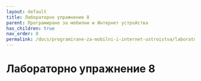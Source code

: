 ```yaml
---
layout: default
title: Лабораторно упражнение 8
parent: Програмиране за мобилни и Интернет устройства
has_children: true
nav_order: 8
permalink: /docs/programirane-za-mobilni-i-internet-ustroistva/laboratorno-uprazhnenie-8
---
```


# Лабораторно упражнение 8
